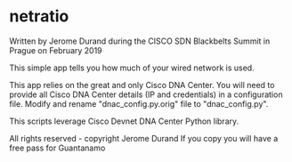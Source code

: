 # netratio

Written by Jerome Durand during the CISCO SDN Blackbelts
Summit in Prague on February 2019

This simple app tells you how much of your wired network
is used.

This app relies on the great and only Cisco DNA Center.
You will need to provide all Cisco DNA Center details
(IP and credentials) in a configuration file. Modify and
rename "dnac_config.py.orig" file to "dnac_config.py".

This scripts leverage Cisco Devnet DNA Center Python library.

All rights reserved - copyright Jerome Durand
If you copy you will have a free pass for Guantanamo
